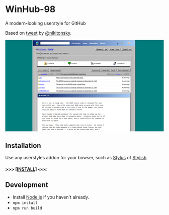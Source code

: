 # WinHub-98
A modern-looking userstyle for GitHub

Based on [tweet](https://twitter.com/nikitonsky/status/1003593821723267072) by [@nikitonsky](https://github.com/tonsky).

![screenshot](https://raw.githubusercontent.com/3lo1i/WinHub-98/master/screenshots/code-tab.png)

## Installation

Use any userstyles addon for your bowser, such as [Stylus](https://addons.mozilla.org/ru/firefox/addon/styl-us/) of [Stylish](https://addons.mozilla.org/ru/firefox/addon/stylish/).

#### **>>> [[INSTALL](https://raw.githubusercontent.com/3lo1i/WinHub-98/master/dist/WinHub-98.user.css)] <<<**

## Development

- Install [Node.js](https://nodejs.org/) if you haven't already.
- `npm install`
- `npm run build`

